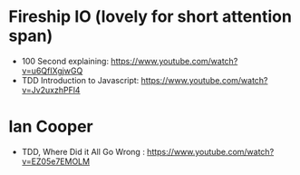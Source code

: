 # Fireship IO (lovely for short attention span)
  * 100 Second explaining: https://www.youtube.com/watch?v=u6QfIXgjwGQ
  * TDD Introduction to Javascript: https://www.youtube.com/watch?v=Jv2uxzhPFl4

# Ian Cooper
  * TDD, Where Did it All Go Wrong : https://www.youtube.com/watch?v=EZ05e7EMOLM
